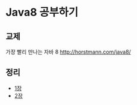 Java8 공부하기
===========
## 교제
가장 빨리 만나는 자바 8
http://horstmann.com/java8/

## 정리
* [1장](https://github.com/miracle0k/study_java8/blob/master/docs/ch01_summary.md)
* [2장](https://github.com/miracle0k/study_java8/blob/master/docs/ch02_summary.md)
